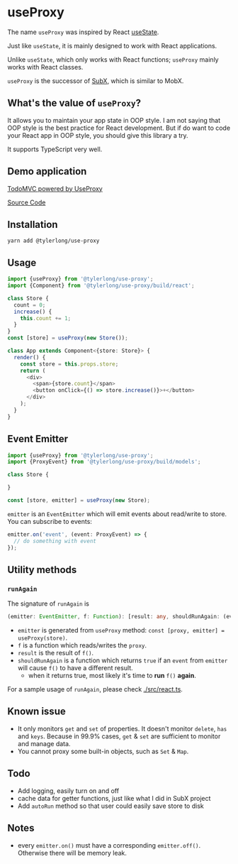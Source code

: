 # useProxy

The name `useProxy` was inspired by React [useState](https://reactjs.org/docs/hooks-intro.html).

Just like `useState`, it is mainly designed to work with React applications. 

Unlike `useState`, which only works with React functions; `useProxy` mainly works with React classes.

`useProxy` is the successor of [SubX](https://github.com/tylerlong/subx), which is similar to MobX.


## What's the value of `useProxy`?

It allows you to maintain your app state in OOP style. 
I am not saying that OOP style is the best practice for React development. 
But if do want to code your React app in OOP style, you should give this library a try.

It supports TypeScript very well. 


## Demo application

[TodoMVC powered by UseProxy](chuntaoliu.com/use-proxy-demo-todomvc/)

[Source Code](https://github.com/tylerlong/use-proxy-demo-todomvc)


## Installation

```
yarn add @tylerlong/use-proxy
```


## Usage

```ts
import {useProxy} from '@tylerlong/use-proxy';
import {Component} from '@tylerlong/use-proxy/build/react';

class Store {
  count = 0;
  increase() {
    this.count += 1;
  }
}
const [store] = useProxy(new Store());

class App extends Component<{store: Store}> {
  render() {
    const store = this.props.store;
    return (
      <div>
        <span>{store.count}</span>
        <button onClick={() => store.increase()}>+</button>
      </div>
    );
  }
}
```

## Event Emitter

```ts
import {useProxy} from '@tylerlong/use-proxy';
import {ProxyEvent} from '@tylerlong/use-proxy/build/models';

class Store {

}

const [store, emitter] = useProxy(new Store);
```

`emitter` is an `EventEmitter` which will emit events about read/write to store. You can subscribe to events:

```ts
emitter.on('event', (event: ProxyEvent) => {
  // do something with event
});
```


## Utility methods

### `runAgain`

The signature of `runAgain` is

```ts
(emitter: EventEmitter, f: Function): [result: any, shouldRunAgain: (event: ProxyEvent) => boolean]
```

- `emitter` is generated from `useProxy` method: `const [proxy, emitter] = useProxy(store)`.
- `f` is a function which reads/writes the `proxy`.
- `result` is the result of `f()`.
- `shouldRunAgain` is a function which returns `true` if an `event` from `emitter` will cause `f()` to have a different result.
  - when it returns true, most likely it's time to **run** `f()` **again**.

For a sample usage of `runAgain`, please check [./src/react.ts](./src/react.ts).


## Known issue

- It only monitors `get` and `set` of properties. It doesn't monitor `delete`, `has` and `keys`. Because in 99.9% cases, `get` & `set` are sufficient to monitor and manage data.
- You cannot proxy some built-in objects, such as `Set` & `Map`.


## Todo

- Add logging, easily turn on and off
- cache data for getter functions, just like what I did in SubX project
- Add `autoRun` method so that user could easily save store to disk


## Notes

- every `emitter.on()` must have a corresponding `emitter.off()`. Otherwise there will be memory leak.

